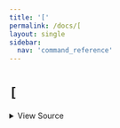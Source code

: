 ```yaml
---
title: '['
permalink: /docs/[
layout: single
sidebar:
  nav: 'command_reference'
---
```


# `[`



<details>
  <summary>View Source</summary>

{% highlight sh %}

!fn --shellpen-private writeDSL writeln "[ $*"
{% endhighlight %}

</details>








